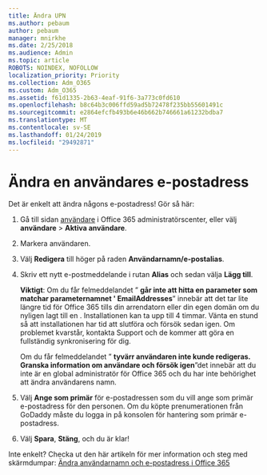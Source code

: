 ```yaml
---
title: Ändra UPN
ms.author: pebaum
author: pebaum
manager: mnirkhe
ms.date: 2/25/2018
ms.audience: Admin
ms.topic: article
ROBOTS: NOINDEX, NOFOLLOW
localization_priority: Priority
ms.collection: Adm_O365
ms.custom: Adm_O365
ms.assetid: f61d1335-2b63-4eaf-91f6-3a773c0fd610
ms.openlocfilehash: b8c64b3c006ffd59ad5b72478f235bb55601491c
ms.sourcegitcommit: e2864efcfb493b6e46b662b746661a61232bdba7
ms.translationtype: MT
ms.contentlocale: sv-SE
ms.lasthandoff: 01/24/2019
ms.locfileid: "29492871"
---
```

# <a name="change-a-users-email-address"></a>Ändra en användares e-postadress

Det är enkelt att ändra någons e-postadress! Gör så här:
  
1. Gå till sidan [användare](https://go.microsoft.com/fwlink/p/?linkid=834822) i Office 365 administratörscenter, eller välj **användare** \> **Aktiva användare**.
    
2. Markera användaren.
    
3. Välj **Redigera** till höger på raden **Användarnamn/e-postalias**.
    
4. Skriv ett nytt e-postmeddelande i rutan **Alias** och sedan välja **Lägg till**.
    
    **Viktigt**: Om du får felmeddelandet ” **går inte att hitta en parameter som matchar parameternamnet ' EmailAddresses**” innebär att det tar lite längre tid för Office 365 tills din arrendatorn eller din egen domän om du nyligen lagt till en . Installationen kan ta upp till 4 timmar. Vänta en stund så att installationen har tid att slutföra och försök sedan igen. Om problemet kvarstår, kontakta Support och de kommer att göra en fullständig synkronisering för dig.
    
    Om du får felmeddelandet ” **tyvärr användaren inte kunde redigeras. Granska information om användare och försök igen**”det innebär att du inte är en global administratör för Office 365 och du har inte behörighet att ändra användarens namn.
    
5. Välj **Ange som primär** för e-postadressen som du vill ange som primär e-postadress för den personen. Om du köpte prenumerationen från GoDaddy måste du logga in på konsolen för hantering som primär e-postadress. 
    
6. Välj **Spara**, **Stäng**, och du är klar!
    
Inte enkelt? Checka ut den här artikeln för mer information och steg med skärmdumpar: [Ändra användarnamn och e-postadress i Office 365](https://support.office.com/article/https://support.office.com/en-us/article/Change-a-user-name-and-email-address-in-Office-365-fb5ac074-e203-4e1f-9843-b9d1a3e03297.aspx)
  

